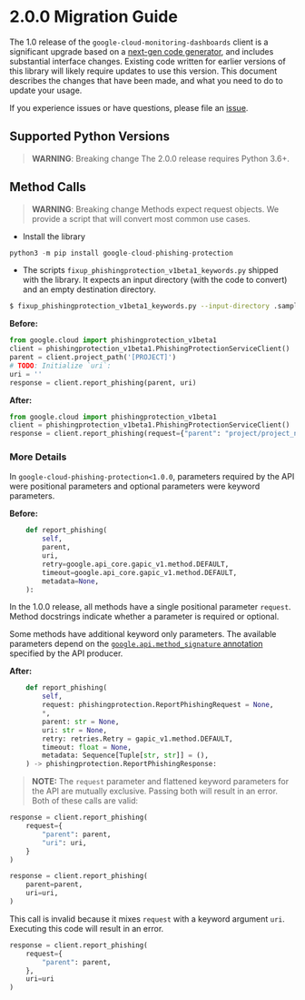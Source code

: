 # 2.0.0 Migration Guide

The 1.0 release of the `google-cloud-monitoring-dashboards` client is a significant upgrade based on a [next-gen code generator](https://github.com/googleapis/gapic-generator-python), and includes substantial interface changes. Existing code written for earlier versions of this library will likely require updates to use this version. This document describes the changes that have been made, and what you need to do to update your usage.

If you experience issues or have questions, please file an [issue](https://github.com/googleapis/python-monitoring-dashboards/issues).

## Supported Python Versions

> **WARNING**: Breaking change
The 2.0.0 release requires Python 3.6+.

## Method Calls

> **WARNING**: Breaking change
Methods expect request objects. We provide a script that will convert most common use cases.
* Install the library

```py
python3 -m pip install google-cloud-phishing-protection
```

* The scripts `fixup_phishingprotection_v1beta1_keywords.py` shipped with the library. It expects
an input directory (with the code to convert) and an empty destination directory.

```sh
$ fixup_phishingprotection_v1beta1_keywords.py --input-directory .samples/ --output-directory samples/
```

**Before:**
```py
from google.cloud import phishingprotection_v1beta1
client = phishingprotection_v1beta1.PhishingProtectionServiceClient()
parent = client.project_path('[PROJECT]')
# TODO: Initialize `uri`:
uri = ''
response = client.report_phishing(parent, uri)
```


**After:**
```py
from google.cloud import phishingprotection_v1beta1
client = phishingprotection_v1beta1.PhishingProtectionServiceClient()
response = client.report_phishing(request={"parent": "project/project_number", "uri": "''"})
```

### More Details

In `google-cloud-phishing-protection<1.0.0`, parameters required by the API were positional parameters and optional parameters were keyword parameters.

**Before:**
```py
    def report_phishing(
        self,
        parent,
        uri,
        retry=google.api_core.gapic_v1.method.DEFAULT,
        timeout=google.api_core.gapic_v1.method.DEFAULT,
        metadata=None,
    ):
```

In the 1.0.0 release, all methods have a single positional parameter `request`. Method docstrings indicate whether a parameter is required or optional.

Some methods have additional keyword only parameters. The available parameters depend on the [`google.api.method_signature` annotation](https://github.com/googleapis/googleapis/blob/master/google/cloud/phishingprotection/v1beta1/phishingprotection.proto#L51) specified by the API producer.


**After:**
```py
    def report_phishing(
        self,
        request: phishingprotection.ReportPhishingRequest = None,
        *,
        parent: str = None,
        uri: str = None,
        retry: retries.Retry = gapic_v1.method.DEFAULT,
        timeout: float = None,
        metadata: Sequence[Tuple[str, str]] = (),
    ) -> phishingprotection.ReportPhishingResponse:
```

> **NOTE:** The `request` parameter and flattened keyword parameters for the API are mutually exclusive.
> Passing both will result in an error.
Both of these calls are valid:

```py
response = client.report_phishing(
    request={
        "parent": parent,
        "uri": uri,
    }
)
```

```py
response = client.report_phishing(
    parent=parent,
    uri=uri,
)
```

This call is invalid because it mixes `request` with a keyword argument `uri`. Executing this code
will result in an error.

```py
response = client.report_phishing(
    request={
        "parent": parent,
    },
    uri=uri
)
```